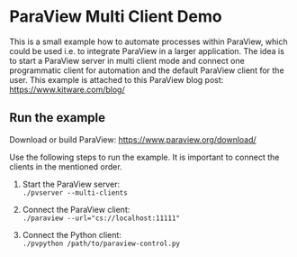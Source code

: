 # ParaView Multi Client Demo

This is a small example how to automate processes within ParaView, which could be used i.e. to integrate ParaView in a larger application.
The idea is to start a ParaView server in multi client mode and connect one programmatic client for automation and the default ParaView client for the user.
This example is attached to this ParaView blog post: https://www.kitware.com/blog/

## Run the example

Download or build ParaView: https://www.paraview.org/download/

Use the following steps to run the example.
It is important to connect the clients in the mentioned order.

1. Start the ParaView server:  
   `./pvserver --multi-clients`

2. Connect the ParaView client:  
   `./paraview --url="cs://localhost:11111"`

3. Connect the Python client:  
   `./pvpython /path/to/paraview-control.py`
